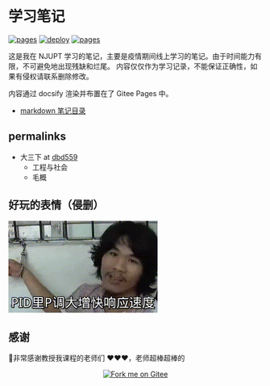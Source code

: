 # 学习笔记

[![pages](https://img.shields.io/badge/editor-VSCode-blue.svg?logo=visual-studio-code&labelColor=abcdef)](https://code.visualstudio.com/)
[![deploy](https://img.shields.io/badge/deploy-docsify-brightgreen.svg?labelColor=abcdef)](https://docsify.js.org)
[![pages](https://img.shields.io/badge/pages-gitee-critical.svg?logo=Gitee&labelColor=abcdef)](https://xsro.gitee.io/college-notes/)

这是我在 NJUPT 学习的笔记，主要是疫情期间线上学习的笔记。由于时间能力有限，不可避免地出现残缺和烂尾。
内容仅仅作为学习记录，不能保证正确性，如果有侵权请联系删除修改。

内容通过 docsify 渲染并布置在了 Gitee Pages 中。

- [markdown 笔记目录](content.md)

## permalinks

- 大三下 at [dbd559](https://gitee.com/xsro/college-notes/tree/dbd559cfe4c3eae2355fb4ae40e06fc2c5f8136d/大三下)
  - 工程与社会
  - 毛概

## 好玩的表情（侵删）

![](./pics/meme/pid_zhou.gif)

## 感谢

:cherry_blossom:非常感谢教授我课程的老师们 :heart::heart::heart:，老师超棒超棒的

<p align="center">
  <a href="https://docsify.js.org">
    <a href='https://gitee.com/xsro/college-notes'><img src='https://gitee.com/xsro/college-notes/widgets/widget_6.svg?color=c71d23' alt='Fork me on Gitee'></img></a>
  </a>
</p>

